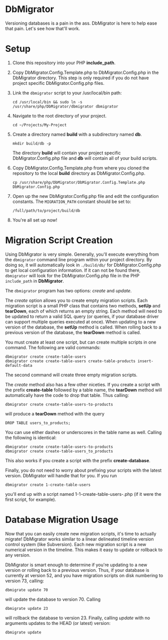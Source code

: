 # DbMigrator
Versioning databases is a pain in the ass. DbMigrator is here to help ease that pain. Let's see how that'll work.

# Setup
1. Clone this repository into your PHP __include_path__.
2. Copy DbMigrator.Config.Template.php to DbMigrator.Config.php in the DbMigrator directory. This step is only required if you do not have project specific DbMigrator.Config.php files.
3. Link the `dbmigrator` script to your /usr/local/bin path:
	
	`cd /usr/local/bin && sudo ln -s /usr/share/php/DbMigrator/dbmigrator dbmigrator`
	
4. Navigate to the root directory of your project.
	
	`cd ~/Projects/My-Project`
	
5. Create a directory named __build__ with a subdirectory named __db__.

	`mkdir build/db -p`
	
	The directory __build__ will contain your project specific DbMigrator.Config.php file and __db__ will contain all of your build scripts.
6. Copy DbMigrator.Config.Template.php from where you cloned the repository to the local __build__ directory as DbMigrator.Config.php.
	
	`cp /usr/share/php/DbMigrator/DbMigrator.Config.Template.php DbMigrator.Config.php`
	
7. Open up the new DbMigrator.Config.php file and edit the configuration constants. The `MIGRATION_PATH` constant should be set to:
	
	`/full/path/to/project/build/db`
	
8. You're all set up now!

# Migration Script Creation
Using DbMigrator is very simple. Generally, you'll execute everything from the `dbmigrator` command line program within your project directory. By doing so, it will automatically look in `./build/db/` for DbMigrator.Config.php to get local configuration information. If it can not be found there, `dbmigrator` will look for the DbMigrator.Config.php file in the PHP `include_path` in __DbMigrator__.

The `dbmigrator` program has two options: _create_ and _update_.

The _create_ option allows you to create empty migration scripts. Each migration script is a small PHP class that contains two methods, __setUp__ and __tearDown__, each of which returns an empty string. Each method will need to be updated to return a valid SQL query (or queries, if your database driver can support multiple queries executed at once). When updating to a new version of the database, the __setUp__ method is called. When rolling back to a previous version of the database, the __tearDown__ method is called.

You must create at least one script, but can create multiple scripts in one command. The following are valid commands:

	dbmigrator create create-table-users
	dbmigrator create create-table-users create-table-products insert-default-data

The second command will create three empty migration scripts.

The _create_ method also has a few other niceties. If you create a script with the prefix __create-table__ followed by a table name, the __tearDown__ method will automatically have the code to drop that table. Thus calling:

	dbmigrator create create-table-users-to-products

will produce a __tearDown__ method with the query 
	
	DROP TABLE users_to_products;

You can use either dashes or underscores in the table name as well. Calling the following is identical:

	dbmigrator create create-table-users-to-products
	dbmigrator create create-table-users_to_products

This also works if you create a script with the prefix __create-database__.

Finally, you do not need to worry about prefixing your scripts with the latest version. DbMigrator will handle that for you. If you run

	dbmigrator create 1-create-table-users
	
you'll end up with a script named 1-1-create-table-users-<hash>.php (if it were the first script, for example).

# Database Migration Usage
Now that you can easily create new migration scripts, it's time to actually migrate! DbMigrator works similar to a linear delineated timeline version control system (like Subversion). Each new migration script is a new numerical version in the timeline. This makes it easy to update or rollback to any version.

DbMigrator is smart enough to determine if you're updating to a new version or rolling back to a previous version. Thus, if your database is currently at version 52, and you have migration scripts on disk numbering to version 73, calling:

	dbmigrate update 70

will update the database to version 70. Calling

	dbmigrate update 23

will rollback the database to version 23. Finally, calling _update_ with no arguments updates to the HEAD (or latest) version:

	dbmigrate update


